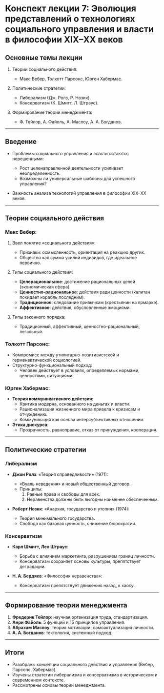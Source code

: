 
# Конспект лекции 7: **Эволюция представлений о технологиях социального управления и власти в философии XIX–XX веков**

## Основные темы лекции

1. Теории социального действия:
   - Макс Вебер, Толкотт Парсонс, Юрген Хабермас.
   
2. Политические стратегии:
   - Либерализм (Дж. Ролз, Р. Нозик).
   - Консерватизм (К. Шмитт, Л. Штраус).

3. Формирование теории менеджмента:
   - Ф. Тейлор, А. Файоль, А. Маслоу, А. А. Богданов.

---

## Введение

- Проблемы социального управления и власти остаются нерешенными:
  - Рост целенаправленной деятельности усиливает неопределенность.
  - Возможны ли универсальные шаблоны для успешного управления?
  
- Важность анализа технологий управления в философии XIX–XX веков.

---

## Теории социального действия

### Макс Вебер:
1. Ввел понятие «социального действия»:
   - Признаки: осмысленность, ориентация на реакцию других.
   - Общество как сумма усилий индивидов, где идеальное первично.

2. Типы социального действия:
   - **Целерациональное**: достижение рациональных целей (экономическая сфера).
   - **Ценностно-рациональное**: действия ради ценности (капитан покидает корабль последним).
   - **Традиционное**: следование привычкам (крестьянин на ярмарке).
   - **Аффективное**: действия, обусловленные эмоциями.

3. Типы законного порядка:
   - Традиционный, аффективный, ценностно-рациональный, легальный.

### Толкотт Парсонс:
- Компромисс между утилитарно-позитивистской и герменевтической социологией.
- Структурно-функциональный подход:
  - Человек действует в условиях, определяемых нормами, ценностями, ситуациями.

### Юрген Хабермас:
- **Теория коммуникативного действия**:
  - Критика модерна, основанного на деньгах и власти.
  - Рационализация жизненного мира привела к кризисам и отчуждению.
  - Коммуникация как основа интерсубъективных отношений.
- **Этика дискурса**:
  - Прозрачность, равноправие, отказ от принуждения, кооперация.

---

## Политические стратегии

### Либерализм
- **Джон Ролз**: «Теория справедливости» (1971):
  - «Вуаль неведения» и новый общественный договор.
  - Принципы:
    1. Равные права и свободы для всех.
    2. Неравенства должны быть выгодны наименее обеспеченным.

- **Роберт Нозик**: «Анархия, государство и утопия» (1974):
  - Теория минимального государства.
  - Свобода как базовая ценность, снижение бюрократии.

### Консерватизм
- **Карл Шмитт, Лео Штраус**:
  - Борьба с влиянием маркетинга, разрушением границ личности.
  - Консерватизм сохраняет основы культуры, препятствует деградации.

- **Н. А. Бердяев**: «Философия неравенства»:
  - Консерватизм препятствует движению назад, к хаосу.

---

## Формирование теории менеджмента

1. **Фредерик Тейлор**: научная организация труда, стандартизация.
2. **Анри Файоль**: 5 функций и 15 принципов управления.
3. **Абрахам Маслоу**: теория мотивации, самоактуализация личности.
4. **А. А. Богданов**: тектология, системный подход.

---

## Итоги

- Разобраны концепции социального действия и управления (Вебер, Парсонс, Хабермас).
- Изучены стратегии либерализма и консерватизма в историческом и современном контексте.
- Рассмотрены основы теории менеджмента.

